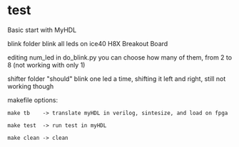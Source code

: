 # test
Basic start with MyHDL

blink folder blink all leds on ice40 H8X Breakout Board

editing num_led in do_blink.py you can choose how many of them, from 2 to 8 (not working with only 1)

shifter folder "should" blink one led a time, shifting it left and right, still not working though

makefile options:

    make tb    -> translate myHDL in verilog, sintesize, and load on fpga

    make test  -> run test in myHDL

    make clean -> clean

